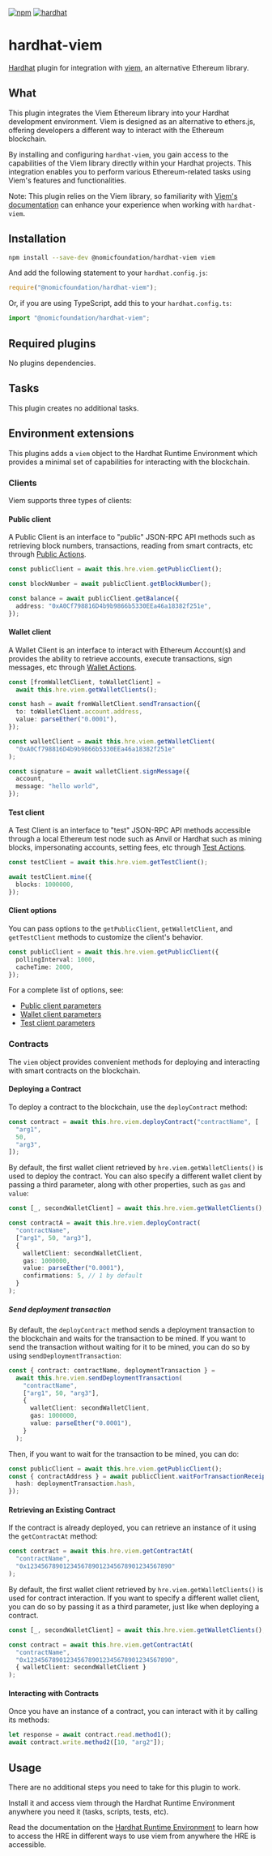 [![npm](https://img.shields.io/npm/v/@nomicfoundation/hardhat-viem.svg)](https://www.npmjs.com/package/@nomicfoundation/hardhat-viem) [![hardhat](https://hardhat.org/buidler-plugin-badge.svg?1)](https://hardhat.org)

# hardhat-viem

[Hardhat](https://hardhat.org) plugin for integration with [viem](https://github.com/wagmi-dev/viem), an alternative Ethereum library.

## What

This plugin integrates the Viem Ethereum library into your Hardhat development environment. Viem is designed as an alternative to ethers.js, offering developers a different way to interact with the Ethereum blockchain.

By installing and configuring `hardhat-viem`, you gain access to the capabilities of the Viem library directly within your Hardhat projects. This integration enables you to perform various Ethereum-related tasks using Viem's features and functionalities.

Note: This plugin relies on the Viem library, so familiarity with [Viem's documentation](https://viem.sh/docs/getting-started.html) can enhance your experience when working with `hardhat-viem`.

## Installation

```bash
npm install --save-dev @nomicfoundation/hardhat-viem viem
```

And add the following statement to your `hardhat.config.js`:

```js
require("@nomicfoundation/hardhat-viem");
```

Or, if you are using TypeScript, add this to your `hardhat.config.ts`:

```js
import "@nomicfoundation/hardhat-viem";
```

## Required plugins

No plugins dependencies.

## Tasks

This plugin creates no additional tasks.

## Environment extensions

This plugins adds a `viem` object to the Hardhat Runtime Environment which provides a minimal set of capabilities for interacting with the blockchain.

### Clients

Viem supports three types of clients:

#### Public client

A Public Client is an interface to "public" JSON-RPC API methods such as retrieving block numbers, transactions, reading from smart contracts, etc through [Public Actions](https://viem.sh/docs/actions/public/introduction.html).

```typescript
const publicClient = await this.hre.viem.getPublicClient();

const blockNumber = await publicClient.getBlockNumber();

const balance = await publicClient.getBalance({
  address: "0xA0Cf798816D4b9b9866b5330EEa46a18382f251e",
});
```

#### Wallet client

A Wallet Client is an interface to interact with Ethereum Account(s) and provides the ability to retrieve accounts, execute transactions, sign messages, etc through [Wallet Actions](https://viem.sh/docs/actions/wallet/introduction.html).

```typescript
const [fromWalletClient, toWalletClient] =
  await this.hre.viem.getWalletClients();

const hash = await fromWalletClient.sendTransaction({
  to: toWalletClient.account.address,
  value: parseEther("0.0001"),
});
```

```typescript
const walletClient = await this.hre.viem.getWalletClient(
  "0xA0Cf798816D4b9b9866b5330EEa46a18382f251e"
);

const signature = await walletClient.signMessage({
  account,
  message: "hello world",
});
```

#### Test client

A Test Client is an interface to "test" JSON-RPC API methods accessible through a local Ethereum test node such as Anvil or Hardhat such as mining blocks, impersonating accounts, setting fees, etc through [Test Actions](https://viem.sh/docs/actions/test/introduction.html).

```typescript
const testClient = await this.hre.viem.getTestClient();

await testClient.mine({
  blocks: 1000000,
});
```

#### Client options

You can pass options to the `getPublicClient`, `getWalletClient`, and `getTestClient` methods to customize the client's behavior.

```typescript
const publicClient = await this.hre.viem.getPublicClient({
  pollingInterval: 1000,
  cacheTime: 2000,
});
```

For a complete list of options, see:

- [Public client parameters](https://viem.sh/docs/clients/public.html#parameters)
- [Wallet client parameters](https://viem.sh/docs/clients/wallet.html#parameters)
- [Test client parameters](https://viem.sh/docs/clients/test.html#parameters)

### Contracts

The `viem` object provides convenient methods for deploying and interacting with smart contracts on the blockchain.

#### Deploying a Contract

To deploy a contract to the blockchain, use the `deployContract` method:

```typescript
const contract = await this.hre.viem.deployContract("contractName", [
  "arg1",
  50,
  "arg3",
]);
```

By default, the first wallet client retrieved by `hre.viem.getWalletClients()` is used to deploy the contract. You can also specify a different wallet client by passing a third parameter, along with other properties, such as `gas` and `value`:

```typescript
const [_, secondWalletClient] = await this.hre.viem.getWalletClients();

const contractA = await this.hre.viem.deployContract(
  "contractName",
  ["arg1", 50, "arg3"],
  {
    walletClient: secondWalletClient,
    gas: 1000000,
    value: parseEther("0.0001"),
    confirmations: 5, // 1 by default
  }
);
```

##### Send deployment transaction

By default, the `deployContract` method sends a deployment transaction to the blockchain and waits for the transaction to be mined. If you want to send the transaction without waiting for it to be mined, you can do so by using `sendDeploymentTransaction`:

```typescript
const { contract: contractName, deploymentTransaction } =
  await this.hre.viem.sendDeploymentTransaction(
    "contractName",
    ["arg1", 50, "arg3"],
    {
      walletClient: secondWalletClient,
      gas: 1000000,
      value: parseEther("0.0001"),
    }
  );
```

Then, if you want to wait for the transaction to be mined, you can do:

```typescript
const publicClient = await this.hre.viem.getPublicClient();
const { contractAddress } = await publicClient.waitForTransactionReceipt({
  hash: deploymentTransaction.hash,
});
```

#### Retrieving an Existing Contract

If the contract is already deployed, you can retrieve an instance of it using the `getContractAt` method:

```typescript
const contract = await this.hre.viem.getContractAt(
  "contractName",
  "0x1234567890123456789012345678901234567890"
);
```

By default, the first wallet client retrieved by `hre.viem.getWalletClients()` is used for contract interaction. If you want to specify a different wallet client, you can do so by passing it as a third parameter, just like when deploying a contract.

```typescript
const [_, secondWalletClient] = await this.hre.viem.getWalletClients();

const contract = await this.hre.viem.getContractAt(
  "contractName",
  "0x1234567890123456789012345678901234567890",
  { walletClient: secondWalletClient }
);
```

#### Interacting with Contracts

Once you have an instance of a contract, you can interact with it by calling its methods:

```typescript
let response = await contract.read.method1();
await contract.write.method2([10, "arg2"]);
```

## Usage

There are no additional steps you need to take for this plugin to work.

Install it and access viem through the Hardhat Runtime Environment anywhere you need it (tasks, scripts, tests, etc).

Read the documentation on the [Hardhat Runtime Environment](https://hardhat.org/hardhat-runner/docs/advanced/hardhat-runtime-environment) to learn how to access the HRE in different ways to use viem from anywhere the HRE is accessible.
